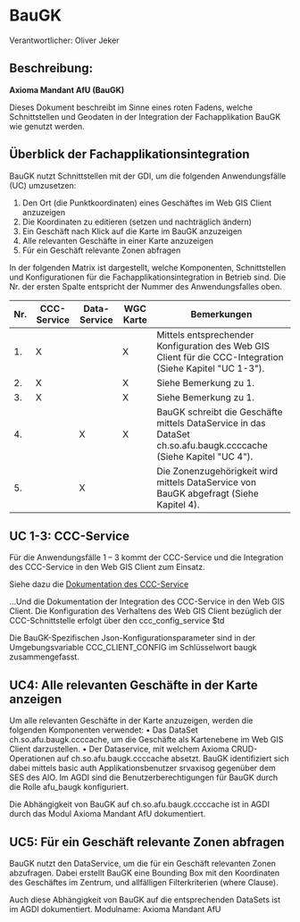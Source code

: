 # BauGK
Verantwortlicher: Oliver Jeker

## Beschreibung:
**Axioma Mandant AfU (BauGK)**

Dieses Dokument beschreibt im Sinne eines roten Fadens, welche Schnittstellen und Geodaten in der Integration der Fachapplikation BauGK wie genutzt werden.

## Überblick der Fachapplikationsintegration

BauGK nutzt Schnittstellen mit der GDI, um die folgenden Anwendungsfälle (UC) umzusetzen:
1.	Den Ort (die Punktkoordinaten) eines Geschäftes im Web GIS Client anzuzeigen
2.	Die Koordinaten zu editieren (setzen und nachträglich ändern)
3.	Ein Geschäft nach Klick auf die Karte im BauGK anzuzeigen
4.	Alle relevanten Geschäfte in einer Karte anzuzeigen
5.	Für ein Geschäft relevante Zonen abfragen

In der folgenden Matrix ist dargestellt, welche Komponenten, Schnittstellen und Konfigurationen für die Fachapplikationsintegration in Betrieb sind. Die Nr. der ersten Spalte entspricht der Nummer des Anwendungsfalles oben.

|Nr.|CCC-Service|Data-Service|WGC Karte|Bemerkungen|
|---|---|---|---|---|
|1.|X| |X|Mittels entsprechender Konfiguration des Web GIS Client für die CCC-Integration (Siehe Kapitel "UC 1-3").|
|2.|X| |X|Siehe Bemerkung zu 1.|	
|3.|X| |X|Siehe Bemerkung zu 1.|	
|4.| |X|X|BauGK schreibt die Geschäfte mittels DataService in das DataSet ch.so.afu.baugk.ccccache (Siehe Kapitel "UC 4").|
|5.| |X| |Die Zonenzugehörigkeit wird mittels DataService von BauGK abgefragt (Siehe Kapitel 4).|

## UC 1-3: CCC-Service
Für die Anwendungsfälle 1 – 3 kommt der CCC-Service und die Integration des CCC-Service in den Web GIS Client zum Einsatz.

Siehe dazu die [Dokumentation des CCC-Service](https://github.com/sogis/ccc-service/blob/master/docs/user/index.md)

…Und die Dokumentation der Integration des CCC-Service in den Web GIS Client. Die Konfiguration des Verhaltens des Web GIS Client bezüglich der CCC-Schnittstelle erfolgt über den ccc_config_service
$td

Die BauGK-Spezifischen Json-Konfigurationsparameter sind in der Umgebungsvariable CCC_CLIENT_CONFIG im Schlüsselwort baugk zusammengefasst.

##	UC4: Alle relevanten Geschäfte in der Karte anzeigen

Um alle relevanten Geschäfte in der Karte anzuzeigen, werden die folgenden Komponenten verwendet:
•	Das DataSet ch.so.afu.baugk.ccccache, um die Geschäfte als Kartenebene im Web GIS Client darzustellen.
•	Der Dataservice, mit welchem Axioma CRUD-Operationen auf ch.so.afu.baugk.ccccache absetzt. BauGK identifiziert sich dabei mittels basic auth Applikationsbenutzer  srvaxisog gegenüber dem SES des AIO. Im AGDI sind die Benutzerberechtigungen für BauGK durch die Rolle afu_baugk konfiguriert.

Die Abhängigkeit von BauGK auf ch.so.afu.baugk.ccccache ist in AGDI durch das Modul Axioma Mandant AfU dokumentiert.

## UC5:	Für ein Geschäft relevante Zonen abfragen

BauGK nutzt den DataService, um die für ein Geschäft relevanten Zonen abzufragen. Dabei erstellt BauGK eine Bounding Box mit den Koordinaten des Geschäftes im Zentrum, und allfälligen Filterkriterien (where Clause).

Auch diese Abhängigkeit von BauGK auf die entsprechenden DataSets ist im AGDI dokumentiert. Modulname: Axioma Mandant AfU
